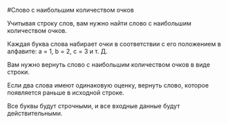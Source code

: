 #Слово с наибольшим количеством очков

Учитывая строку слов, вам нужно найти слово с наибольшим количеством очков.

Каждая буква слова набирает очки в соответствии с его положением в алфавите: a = 1, b = 2, c = 3 и т. Д.

Вам нужно вернуть слово с наибольшим количеством очков в виде строки.

Если два слова имеют одинаковую оценку, вернуть слово, которое появляется раньше в исходной строке.

Все буквы будут строчными, и все входные данные будут действительными.
